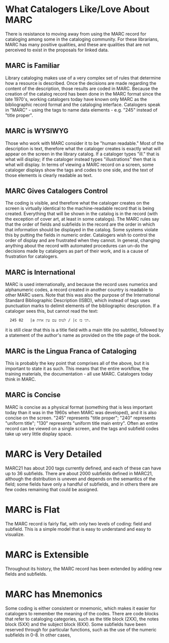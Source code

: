 # What Catalogers Like/Love About MARC

There is resistance to moving away from using the MARC record for cataloging among some in the cataloging community. For these librarians, MARC has many positive qualities, and these are qualities that are not perceived to exist in the proposals for linked data. 

## MARC is Familiar

Library cataloging makes use of a very complex set of rules that determine how a resource is described. Once the decisions are made regarding the content of the description, those results are coded in MARC. Because the creation of the catalog record has been done in the MARC format since the late 1970's, working catalogers today have known only MARC as the bibliographic record format and the cataloging interface. Catalogers speak in "MARC" - using the tags to name data elements - e.g. "245" instead of "title proper". 

## MARC is WYSIWYG

Those who work with MARC consider it to be "human readable." Most of the description is text, therefore what the cataloger creates is exactly what will appear on the screen in the library catalog. If a cataloger types "ill." that is what will display; if the cataloger instead types "illustrations" then that is what will display. In terms of viewing a MARC record on a screen, some cataloger displays show the tags and codes to one side, and the text of those elements is clearly readable as text. 

## MARC Gives Catalogers Control

The coding is visible, and therefore what the cataloger creates on the screen is virtually identical to the machine-readable record that is being created. Everything that will be shown in the catalog is in the record (with the exception of cover art, at least in some catalogs). The MARC rules say that the order of fields and subfields in the record are the order in which that information should be displayed in the catalog. Some systems violate this by putting the fields in numeric order. Catalogers wish to control the order of display and are frustrated when they cannot. In general, changing anything about the record with automated procedures can un-do the decisions made by catalogers as part of their work, and is a cause of frustration for catalogers. 

## MARC is International

MARC is used internationally, and because the record uses numerics and alphanumeric codes, a record created in another country is readable to other MARC users. Note that this was also the purpose of the International Standard Bibliographic Description (ISBD), which instead of tags uses punctuation marks to delimit elements of the bibliographic description. If a cataloger sees this, but cannot read the text:

      245 02   |a לטוס עם עין אחת / |c דני בז.
      
it is still clear that this is a title field with a main title (no subtitle), followed by a statement of the author's name as provided on the title page of the book.

## MARC is the Lingua Franca of Cataloging

This is probably the key point that comprises all of the above, but it is important to state it as such. This means that the entire workflow, the training materials, the documentation - all use MARC. Catalogers today think in MARC.

## MARC is Concise

MARC is concise as a physical format (something that is less important today than it was in the 1960s when MARC was developed), and it is also concise on the screen. "245" represents "title proper"; "240" represents "uniform title"; "130" represents "uniform title main entry". Often an entire record can be viewed on a single screen, and the tags and subfield codes take up very little display space.

# MARC is Very Detailed

MARC21 has about 200 tags currently defined, and each of these can have up to 36 subfields. There are about 2000 subfields defined in MARC21, although the distribution is uneven and depends on the semantics of the field; some fields have only a handful of subfields, and in others there are few codes remaining that could be assigned.

# MARC is Flat

The MARC record is fairly flat, with only two levels of coding: field and subfield. This is a simple model that is easy to understand and easy to visualize. 

# MARC is Extensible

Throughout its history, the MARC record has been extended by adding new fields and subfields. 

# MARC has Mnemonics

Some coding is either consistent or mnemonic, which makes it easier for catalogers to remember the meaning of the codes. There are code blocks that refer to cataloging categories, such as the title block (2XX), the notes block (5XX) and the subject block (6XX). Some subfields have been reserved through for particular functions, such as the use of the numeric subfields in 0-8. In other cases, 


